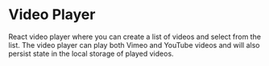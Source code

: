 # Video Player
React video player where you can create a list of videos and select from the list. The video player can play both Vimeo and YouTube videos and will also persist state in the local storage of played videos.

